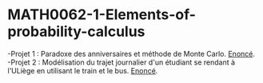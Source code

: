# MATH0062-1-Elements-of-probability-calculus
-Projet 1 : Paradoxe des anniversaires et méthode de Monte Carlo. [Enoncé](https://github.com/sibced/MATH0062-1-Elements-of-probability-calculus/blob/master/Projet%201/%C3%A9nonc%C3%A9-statement.pdf).  
-Projet 2 : Modélisation du trajet journalier d'un étudiant se rendant à l'ULiège en utilisant le train et le bus. [Enoncé](https://github.com/sibced/MATH0062-1-Elements-of-probability-calculus/blob/master/Projet%202/%C3%A9nonc%C3%A9-statement.pdf).  
